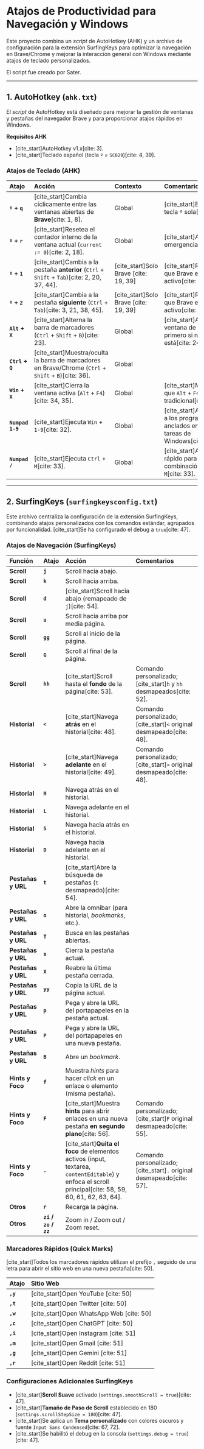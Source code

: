 # Atajos de Productividad para Navegación y Windows

Este proyecto combina un *script* de AutoHotkey (AHK) y un archivo de configuración para la extensión SurfingKeys para optimizar la navegación en Brave/Chrome y mejorar la interacción general con Windows mediante atajos de teclado personalizados.

El script fue creado por Sater.

---

## 1. AutoHotkey (`ahk.txt`)

El *script* de AutoHotkey está diseñado para mejorar la gestión de ventanas y pestañas del navegador Brave y para proporcionar atajos rápidos en Windows.

**Requisitos AHK**
* [cite_start]AutoHotkey v1.x[cite: 3].
* [cite_start]Teclado español (tecla `º` = `SC029`)[cite: 4, 39].

### Atajos de Teclado (AHK)

| Atajo | Acción | Contexto | Comentarios |
| :--- | :--- | :--- | :--- |
| **`º` + `q`** | [cite_start]Cambia cíclicamente entre las ventanas abiertas de **Brave**[cite: 1, 8]. | Global | [cite_start]Bloquea la tecla `º` sola[cite: 19]. |
| **`º` + `r`** | [cite_start]Resetea el contador interno de la ventana actual (`current := 0`)[cite: 2, 18]. | Global | [cite_start]Atajo de emergencia[cite: 2]. |
| **`º` + `1`** | [cite_start]Cambia a la pestaña **anterior** (`Ctrl` + `Shift` + `Tab`)[cite: 2, 20, 37, 44]. | [cite_start]Solo Brave [cite: 19, 39] | [cite_start]Requiere que Brave esté activo[cite: 39]. |
| **`º` + `2`** | [cite_start]Cambia a la pestaña **siguiente** (`Ctrl` + `Tab`)[cite: 3, 21, 38, 45]. | [cite_start]Solo Brave [cite: 19, 39] | [cite_start]Requiere que Brave esté activo[cite: 39]. |
| **`Alt` + `X`** | [cite_start]Alterna la barra de marcadores (`Ctrl` + `Shift` + `B`)[cite: 23]. | Global | [cite_start]Activa la ventana de Brave primero si no lo está[cite: 24]. |
| **`Ctrl` + `Q`** | [cite_start]Muestra/oculta la barra de marcadores en Brave/Chrome (`Ctrl` + `Shift` + `B`)[cite: 36]. | Global | |
| **`Win` + `X`** | [cite_start]Cierra la ventana activa (`Alt` + `F4`)[cite: 34, 35]. | Global | [cite_start]Más rápido que `Alt` + `F4` tradicional[cite: 34]. |
| **`Numpad 1-9`** | [cite_start]Ejecuta `Win` + `1-9`[cite: 32]. | Global | [cite_start]Abre/cambia a los programas anclados en la barra de tareas de Windows[cite: 30]. |
| **`Numpad /`** | [cite_start]Ejecuta `Ctrl` + `M`[cite: 33]. | Global | [cite_start]Acceso rápido para la combinación `Ctrl` + `M`[cite: 33]. |

---

## 2. SurfingKeys (`surfingkeysconfig.txt`)

Este archivo centraliza la configuración de la extensión SurfingKeys, combinando atajos personalizados con los comandos estándar, agrupados por funcionalidad. [cite_start]Se ha configurado el debug a `true`[cite: 47].

### Atajos de Navegación (SurfingKeys)

| Función | Atajo | Acción | Comentarios |
| :--- | :--- | :--- | :--- |
| **Scroll** | **`j`** | Scroll hacia abajo. | |
| **Scroll** | **`k`** | Scroll hacia arriba. | |
| **Scroll** | **`d`** | [cite_start]Scroll hacia abajo (remapeado de `j`)[cite: 54]. | |
| **Scroll** | **`u`** | Scroll hacia arriba por media página. | |
| **Scroll** | **`gg`** | Scroll al inicio de la página. | |
| **Scroll** | **`G`** | Scroll al final de la página. | |
| **Scroll** | **`hh`** | [cite_start]Scroll hasta el **fondo** de la página[cite: 53]. | Comando personalizado; [cite_start]`h` y `hh` desmapeados[cite: 52]. |
| **Historial** | **`<`** | [cite_start]Navega **atrás** en el historial[cite: 48]. | Comando personalizado; [cite_start]`<` original desmapeado[cite: 48]. |
| **Historial** | **`>`** | [cite_start]Navega **adelante** en el historial[cite: 49]. | Comando personalizado; [cite_start]`>` original desmapeado[cite: 48]. |
| **Historial** | **`H`** | Navega atrás en el historial. | |
| **Historial** | **`L`** | Navega adelante en el historial. | |
| **Historial** | **`S`** | Navega hacia atrás en el historial. | |
| **Historial** | **`D`** | Navega hacia adelante en el historial. | |
| **Pestañas y URL** | **`t`** | [cite_start]Abre la búsqueda de pestañas (`t` desmapeado)[cite: 54]. | |
| **Pestañas y URL** | **`o`** | Abre la omnibar (para historial, *bookmarks*, etc.). | |
| **Pestañas y URL** | **`T`** | Busca en las pestañas abiertas. | |
| **Pestañas y URL** | **`x`** | Cierra la pestaña actual. | |
| **Pestañas y URL** | **`X`** | Reabre la última pestaña cerrada. | |
| **Pestañas y URL** | **`yy`** | Copia la URL de la página actual. | |
| **Pestañas y URL** | **`p`** | Pega y abre la URL del portapapeles en la pestaña actual. | |
| **Pestañas y URL** | **`P`** | Pega y abre la URL del portapapeles en una nueva pestaña. | |
| **Pestañas y URL** | **`B`** | Abre un *bookmark*. | |
| **Hints y Foco** | **`f`** | Muestra *hints* para hacer *click* en un enlace o elemento (misma pestaña). | |
| **Hints y Foco** | **`F`** | [cite_start]Muestra **hints** para abrir enlaces en una nueva pestaña **en segundo plano**[cite: 56]. | Comando personalizado; [cite_start]`F` original desmapeado[cite: 55]. |
| **Hints y Foco** | **`.`** | [cite_start]**Quita el foco** de elementos activos (input, textarea, `contentEditable`) y enfoca el scroll principal[cite: 58, 59, 60, 61, 62, 63, 64]. | Comando personalizado; [cite_start]`.` original desmapeado[cite: 57]. |
| **Otros** | **`r`** | Recarga la página. | |
| **Otros** | **`zi` / `zo` / `zz`** | Zoom in / Zoom out / Zoom reset. | |

### Marcadores Rápidos (Quick Marks)

[cite_start]Todos los marcadores rápidos utilizan el prefijo `,` seguido de una letra para abrir el sitio web en una nueva pestaña[cite: 50].

| Atajo | Sitio Web |
| :--- | :--- |
| **`,y`** | [cite_start]Open YouTube [cite: 50] |
| **`,t`** | [cite_start]Open Twitter [cite: 50] |
| **`,w`** | [cite_start]Open WhatsApp Web [cite: 50] |
| **`,c`** | [cite_start]Open ChatGPT [cite: 50] |
| **`,i`** | [cite_start]Open Instagram [cite: 51] |
| **`,m`** | [cite_start]Open Gmail [cite: 51] |
| **`,g`** | [cite_start]Open Gemini [cite: 51] |
| **`,r`** | [cite_start]Open Reddit [cite: 51] |

### Configuraciones Adicionales SurfingKeys

* [cite_start]**Scroll Suave** activado (`settings.smoothScroll = true`)[cite: 47].
* [cite_start]**Tamaño de Paso de Scroll** establecido en 180 (`settings.scrollStepSize = 180`)[cite: 47].
* [cite_start]Se aplica un **Tema personalizado** con colores oscuros y fuente `Input Sans Condensed`[cite: 67, 72].
* [cite_start]Se habilitó el debug en la consola (`settings.debug = true`)[cite: 47].
